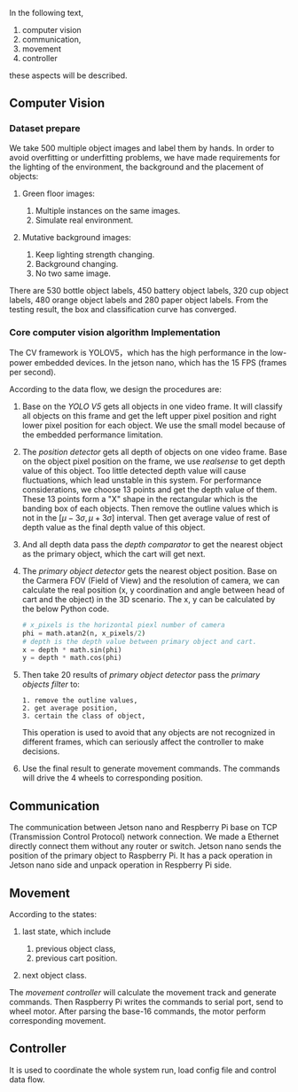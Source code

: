 In the following text,

1. computer vision
2. communication,
3. movement
4. controller

these aspects will be described.

## Computer Vision

### Dataset prepare

We take 500 multiple object images and label them by hands. In order to avoid overfitting or underfitting problems, we have made requirements for the lighting of the environment, the background and the placement of objects:

1. Green floor images:

   1. Multiple instances on the same images.
   2. Simulate real environment.

2. Mutative background images:
   1. Keep lighting strength changing.
   2. Background changing.
   3. No two same image.

There are 530 bottle object labels, 450 battery object labels, 320 cup object labels, 480 orange object labels and 280 paper object labels. From the testing result, the box and classification curve has converged.

### Core computer vision algorithm Implementation

The CV framework is YOLOV5，which has the high performance in the low-power embedded devices. In the jetson nano, which has the 15 FPS (frames per second).

According to the data flow, we design the procedures are:

1.  Base on the _YOLO V5_ gets all objects in one video frame. It will classify all objects on this frame and get the left upper pixel position and right lower pixel position for each object. We use the small model because of the embedded performance limitation.

2.  The _position detector_ gets all depth of objects on one video frame. Base on the object pixel position on the frame, we use _realsense_ to get depth value of this object. Too little detected depth value will cause fluctuations, which lead unstable in this system. For performance considerations, we choose 13 points and get the depth value of them. These 13 points form a "X" shape in the rectangular which is the banding box of each objects. Then remove the outline values which is not in the $[ \mu - 3 \sigma, \mu + 3 \sigma]$ interval. Then get average value of rest of depth value as the final depth value of this object.

3.  And all depth data pass the _depth comparator_ to get the nearest object as the primary object, which the cart will get next.

4.  The _primary object detector_ gets the nearest object position. Base on the Carmera FOV (Field of View) and the resolution of camera, we can calculate the real position (x, y coordination and angle between head of cart and the object) in the 3D scenario. The x, y can be calculated by the below Python code.

    ```python
    # x_pixels is the horizontal piexl number of camera
    phi = math.atan2(n, x_pixels/2)
    # depth is the depth value between primary object and cart.
    x = depth * math.sin(phi)
    y = depth * math.cos(phi)
    ```

5.  Then take 20 results of _primary object detector_ pass the _primary objects filter_ to:

        1. remove the outline values,
        2. get average position,
        3. certain the class of object,

    This operation is used to avoid that any objects are not recognized in different frames, which can seriously affect the controller to make decisions.

6.  Use the final result to generate movement commands. The commands will drive the 4 wheels to corresponding position.

## Communication

The communication between Jetson nano and Respberry Pi base on TCP (Transmission Control Protocol) network connection. We made a Ethernet directly connect them without any router or switch. Jetson nano sends the position of the primary object to Raspberry Pi. It has a pack operation in Jetson nano side and unpack operation in Respberry Pi side.

## Movement

According to the states:

1. last state, which include

   1. previous object class,
   2. previous cart position.

2. next object class.

The _movement controller_ will calculate the movement track and generate commands. Then Raspberry Pi writes the commands to serial port, send to wheel motor. After parsing the base-16 commands, the motor perform corresponding movement.

## Controller

It is used to coordinate the whole system run, load config file and control data flow.
